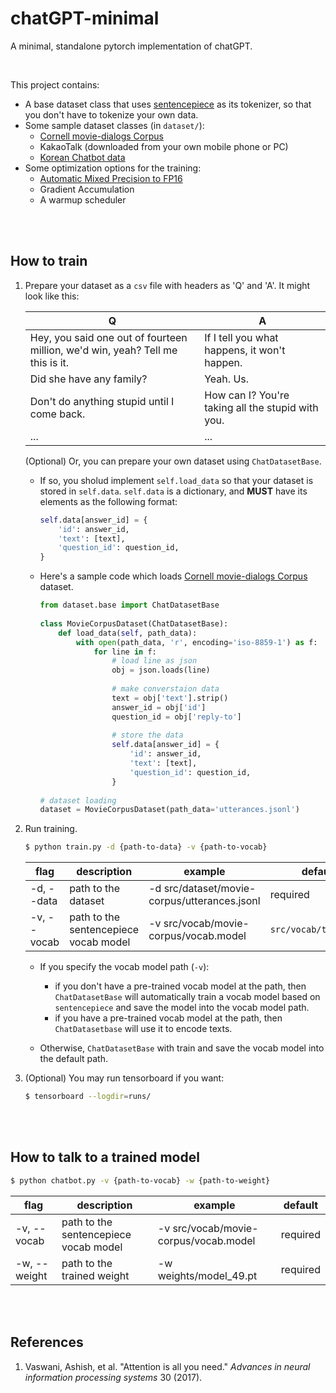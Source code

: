 # chatGPT-minimal

A minimal, standalone pytorch implementation of chatGPT.

<br/>

This project contains:

- A base dataset class that uses [sentencepiece](https://github.com/google/sentencepiece) as its tokenizer, so that you don't have to tokenize your own data.
- Some sample dataset classes (in `dataset/`):
  - [Cornell movie-dialogs Corpus](https://www.cs.cornell.edu/~cristian/Cornell_Movie-Dialogs_Corpus.html)
  - KakaoTalk (downloaded from your own mobile phone or PC)
  - [Korean Chatbot data](https://github.com/songys/Chatbot_data)
- Some optimization options for the training:
  - [Automatic Mixed Precision to FP16](https://pytorch.org/docs/stable/notes/amp_examples.html)
  - Gradient Accumulation
  - A warmup scheduler

<br/>

<br/>

## How to train

1. Prepare your dataset as a `csv` file with headers as 'Q' and 'A'. It might look like this:

   | Q                                                            | A                                                 |
   | ------------------------------------------------------------ | ------------------------------------------------- |
   | Hey, you said one out of fourteen million, we'd win, yeah? Tell me this is it. | If I tell you what happens, it won't happen.      |
   | Did she have any family?                                     | Yeah. Us.                                         |
   | Don't do anything stupid until I come back.                  | How can I? You're taking all the stupid with you. |
   | ...                                                          | ...                                               |

   (Optional) Or, you can prepare your own dataset using `ChatDatasetBase`.

   - If so, you sholud implement `self.load_data` so that your dataset is stored in `self.data`. `self.data` is a dictionary, and **MUST** have its elements as the following format:

     ```python
     self.data[answer_id] = {
         'id': answer_id,
         'text': [text],
         'question_id': question_id,
     }
     ```

   - Here's a sample code which loads [Cornell movie-dialogs Corpus](https://www.cs.cornell.edu/~cristian/Cornell_Movie-Dialogs_Corpus.html) dataset.

     ```python
     from dataset.base import ChatDatasetBase
      
     class MovieCorpusDataset(ChatDatasetBase):
         def load_data(self, path_data):
             with open(path_data, 'r', encoding='iso-8859-1') as f:
                 for line in f:
                     # load line as json
                     obj = json.loads(line)
      
                     # make converstaion data
                     text = obj['text'].strip()
                     answer_id = obj['id']
                     question_id = obj['reply-to']
      
                     # store the data
                     self.data[answer_id] = {
                         'id': answer_id,
                         'text': [text],
                         'question_id': question_id,
                     }
      
     # dataset loading
     dataset = MovieCorpusDataset(path_data='utterances.jsonl')
     ```

2. Run training. 

   ```bash
   $ python train.py -d {path-to-data} -v {path-to-vocab}
   ```

   | flag        | description                           | example                                      | default               |
   | ----------- | ------------------------------------- | -------------------------------------------- | --------------------- |
   | -d, --data  | path to the dataset                   | -d src/dataset/movie-corpus/utterances.jsonl | required              |
   | -v, --vocab | path to the sentencepiece vocab model | -v src/vocab/movie-corpus/vocab.model        | `src/vocab/tmp.model` |

   - If you specify the vocab model path (`-v`):

     - if you don't have a pre-trained vocab model at the path, then `ChatDatasetBase` will automatically train a vocab model based on `sentencepiece` and save the model into the vocab model path.
     - if you have a pre-trained vocab model at the path, then `ChatDatasetbase` will use it to encode texts.

   - Otherwise, `ChatDatasetBase` with train and save the vocab model into the default path.

3. (Optional) You may run tensorboard if you want:

   ```bash
   $ tensorboard --logdir=runs/
   ```

   

<br/>

<br/>

## How to talk to a trained model

```bash
$ python chatbot.py -v {path-to-vocab} -w {path-to-weight}
```

| flag         | description                           | example                               | default  |
| ------------ | ------------------------------------- | ------------------------------------- | -------- |
| -v, --vocab  | path to the sentencepiece vocab model | -v src/vocab/movie-corpus/vocab.model | required |
| -w, --weight | path to the trained weight            | -w weights/model_49.pt                | required |

<br/>

<br/>

## References

1. Vaswani, Ashish, et al. "Attention is all you need." _Advances in neural information processing systems_ 30 (2017).
